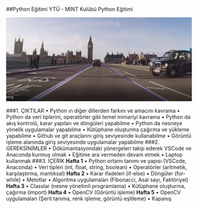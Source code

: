 ##Python Eğitimi
YTÜ - MİNT Kulübü Python Eğitimi

![final uygulaması olarak aracın bulunduğu şeritleri algılama projesi](./lane1_out.png)



###1. ÇIKTILAR
• Python ın diğer dillerden farkını ve amacını kavrama
• Python da veri tiplerini, operatörler gibi temel mimariyi kavrama
• Python da akış kontrolü, karar yapıları ve döngüleri yapabilme
• Python da nesneye yönelik uygulamalar yapabilme
• Kütüphane oluşturma çağırma ve yükleme yapabilme
• Github ve git araçlarını giriş seviyesinde kullanabilme
• Görüntü işleme alanında giriş seviyesinde uygulamalar yapabilme
###2. GEREKSİNİMLER
• Dökümantasyondaki yönergeleri takip ederek VSCode ve Anaconda kurmuş olmak
• Eğitime ara vermeden devam etmek
• Laptop kullanmak
###3. İÇERİK
**Hafta 1**
    • Python ortamı tanımı ve yapısı (VSCode, Anaconda)
    • Veri tipleri (int, float, string, boolean)
    • Operatörler (aritmetik, karşılaştırma, mantıksal)
**Hafta 2**
    • Karar ifadeleri (if-else)
    • Döngüler (for-while)
    • Metotlar 
    • Algoritma uygulamaları (Fibonacci, Asal sayı, Faktöriyel)
**Hafta 3**
    • Classlar (nesne yönelimli programlama)
    • Kütüphane oluşturma, çağırma (import)
**Hafta 4**
    • OpenCV (Görüntü işleme)
**Hafta 5**
    • OpenCV uygulamaları (Şerit tanıma, renk işleme, görüntü eşitleme)
    • Kapanış 
